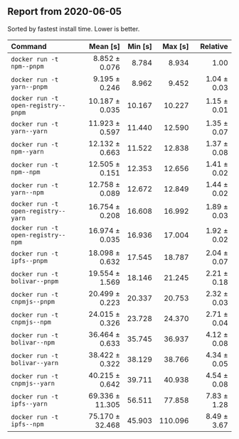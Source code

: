 ## Report from 2020-06-05

Sorted by fastest install time. Lower is better.


| Command | Mean [s] | Min [s] | Max [s] | Relative |
|:---|---:|---:|---:|---:|
| `docker run -t npm--pnpm` | 8.852 ± 0.076 | 8.784 | 8.934 | 1.00 |
| `docker run -t yarn--pnpm` | 9.195 ± 0.246 | 8.962 | 9.452 | 1.04 ± 0.03 |
| `docker run -t open-registry--pnpm` | 10.187 ± 0.035 | 10.167 | 10.227 | 1.15 ± 0.01 |
| `docker run -t yarn--yarn` | 11.923 ± 0.597 | 11.440 | 12.590 | 1.35 ± 0.07 |
| `docker run -t npm--yarn` | 12.132 ± 0.663 | 11.522 | 12.838 | 1.37 ± 0.08 |
| `docker run -t npm--npm` | 12.505 ± 0.151 | 12.353 | 12.656 | 1.41 ± 0.02 |
| `docker run -t yarn--npm` | 12.758 ± 0.089 | 12.672 | 12.849 | 1.44 ± 0.02 |
| `docker run -t open-registry--yarn` | 16.754 ± 0.208 | 16.608 | 16.992 | 1.89 ± 0.03 |
| `docker run -t open-registry--npm` | 16.974 ± 0.035 | 16.936 | 17.004 | 1.92 ± 0.02 |
| `docker run -t ipfs--pnpm` | 18.098 ± 0.632 | 17.545 | 18.787 | 2.04 ± 0.07 |
| `docker run -t bolivar--pnpm` | 19.554 ± 1.569 | 18.146 | 21.245 | 2.21 ± 0.18 |
| `docker run -t cnpmjs--pnpm` | 20.499 ± 0.223 | 20.337 | 20.753 | 2.32 ± 0.03 |
| `docker run -t cnpmjs--npm` | 24.015 ± 0.326 | 23.728 | 24.370 | 2.71 ± 0.04 |
| `docker run -t bolivar--npm` | 36.464 ± 0.633 | 35.745 | 36.937 | 4.12 ± 0.08 |
| `docker run -t bolivar--yarn` | 38.422 ± 0.322 | 38.129 | 38.766 | 4.34 ± 0.05 |
| `docker run -t cnpmjs--yarn` | 40.215 ± 0.642 | 39.711 | 40.938 | 4.54 ± 0.08 |
| `docker run -t ipfs--yarn` | 69.336 ± 11.305 | 56.511 | 77.858 | 7.83 ± 1.28 |
| `docker run -t ipfs--npm` | 75.170 ± 32.468 | 45.903 | 110.096 | 8.49 ± 3.67 |
